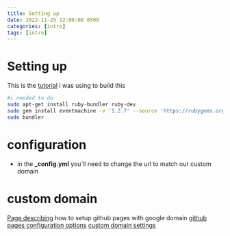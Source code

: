 ```yaml
---
title: Setting up
date: 2022-11-25 12:00:00 0500
categories: [intro]
tags: [intro]
---
```


# Setting up

This is the [tutorial](https://www.youtube.com/watch?v=F8iOU1ci19Q&t=328s) i was using to build this

```bash
#i needed to do 
sudo apt-get install ruby-bundler ruby-dev
sudo gem install eventmachine -v '1.2.7' --source 'https://rubygems.org/'
sudo bundler
```


# configuration
* in the **_config.yml** you'll need to change the url to match our custom domain 



# custom domain
[Page describing](https://dev.to/trentyang/how-to-setup-google-domain-for-github-pages-1p58) how to setup github pages with google domain
[github pages configuration options](https://docs.github.com/en/pages/configuring-a-custom-domain-for-your-github-pages-site/managing-a-custom-domain-for-your-github-pages-site#configuring-a-records-with-your-dns-provider)
[custom domain settings](/assets/images/configurationsPersonalWebsite.png)